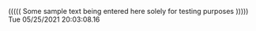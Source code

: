 ((((( Some sample text being entered here solely for testing purposes ))))) Tue 05/25/2021 20:03:08.16
